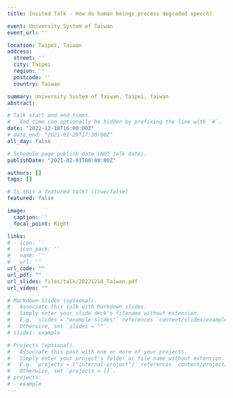 ```yaml
---
title: Invited Talk - How do human beings process degraded speech?

event: University System of Taiwan
event_url: ''

location: Taipei, Taiwan
address:
  street: ''
  city: Taipei
  region: ''
  postcode: ''
  country: Taiwan

summary: University System of Taiwan, Taipei, Taiwan
abstract: 

# Talk start and end times.
#   End time can optionally be hidden by prefixing the line with `#`.
date: "2022-12-18T16:00:00Z"
# date_end: "2021-01-29T17:30:00Z"
all_day: false

# Schedule page publish date (NOT talk date).
publishDate: "2021-02-01T00:00:00Z"

authors: []
tags: []

# Is this a featured talk? (true/false)
featured: false

image:
  caption: ''
  focal_point: Right

links:
# - icon: ''
#   icon_pack: ''
#   name: ''
#   url: ''
url_code: ""
url_pdf: ""
url_slides: files/talk/20221218_Taiwan.pdf 
url_video: ""

# Markdown Slides (optional).
#   Associate this talk with Markdown slides.
#   Simply enter your slide deck's filename without extension.
#   E.g. `slides = "example-slides"` references `content/slides/example-slides.md`.
#   Otherwise, set `slides = ""`.
# slides: example

# Projects (optional).
#   Associate this post with one or more of your projects.
#   Simply enter your project's folder or file name without extension.
#   E.g. `projects = ["internal-project"]` references `content/project/deep-learning/index.md`.
#   Otherwise, set `projects = []`.
# projects:
# - example
---
```



